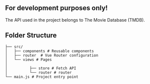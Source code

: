 ## For development purposes only!

The API used in the project belongs to The Movie Database (TMDB).

## Folder Structure

```
├── src/
│   ├── components # Reusable components
│   ├── router  # Vue Router configuration
│   └── views # Pages
│
│          ├── store # Fetch API
│          └── router # router
└── main.js # Project entry point
```

<!-- ###
  Additional note:

  -About Page - Category Page
  -Responsive Design
